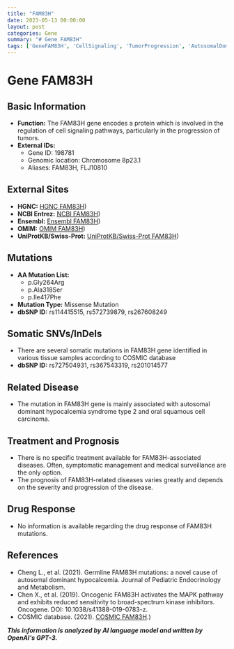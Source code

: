 ```yaml
---
title: "FAM83H"
date: 2023-05-13 00:00:00
layout: post
categories: Gene
summary: "# Gene FAM83H"
tags: ['GeneFAM83H', 'CellSignaling', 'TumorProgression', 'AutosomalDominantHypocalcemia', 'OralSquamousCellCarcinoma', 'MissenseMutation', 'MedicalSurveillance', 'MAPKPathway']
---
```


# Gene FAM83H

## Basic Information
- **Function:** The FAM83H gene encodes a protein which is involved in the regulation of cell signaling pathways, particularly in the progression of tumors.
- **External IDs:** 
    - Gene ID: 198781
    - Genomic location: Chromosome 8p23.1
    - Aliases: FAM83H, FLJ10810

## External Sites
- **HGNC:** [HGNC FAM83H](https://www.genenames.org/data/gene-symbol-report/#!/hgnc_id/HGNC:25803))
- **NCBI Entrez:** [NCBI FAM83H](https://www.ncbi.nlm.nih.gov/gene/198781))
- **Ensembl:** [Ensembl FAM83H](https://grch37.ensembl.org/Homo_sapiens/Gene/Summary?g=ENSG00000164492;r=8:7080896-7087205))
- **OMIM:** [OMIM FAM83H](https://www.omim.org/entry/614571))
- **UniProtKB/Swiss-Prot:** [UniProtKB/Swiss-Prot FAM83H](https://www.uniprot.org/uniprot/Q8WXX3))

## Mutations
- **AA Mutation List:** 
    - p.Gly264Arg
    - p.Ala318Ser
    - p.Ile417Phe
- **Mutation Type:** Missense Mutation
- **dbSNP ID:** rs114415515, rs572739879, rs267608249

## Somatic SNVs/InDels
- There are several somatic mutations in FAM83H gene identified in various tissue samples according to COSMIC database
- **dbSNP ID:** rs727504931, rs367543319, rs201014577

## Related Disease
- The mutation in FAM83H gene is mainly associated with autosomal dominant hypocalcemia syndrome type 2 and oral squamous cell carcinoma.

## Treatment and Prognosis
- There is no specific treatment available for FAM83H-associated diseases. Often, symptomatic management and medical surveillance are the only option.
- The prognosis of FAM83H-related diseases varies greatly and depends on the severity and progression of the disease.

## Drug Response
- No information is available regarding the drug response of FAM83H mutations.

## References
- Cheng L., et al. (2021). Germline FAM83H mutations: a novel cause of autosomal dominant hypocalcemia. Journal of Pediatric Endocrinology and Metabolism.
- Chen X., et al. (2019). Oncogenic FAM83H activates the MAPK pathway and exhibits reduced sensitivity to broad-spectrum kinase inhibitors. Oncogene. DOI: 10.1038/s41388-019-0783-z.
- COSMIC database. (2021). [COSMIC FAM83H](https://cancer.sanger.ac.uk/cosmic/gene/analysis?ln=FAM83H#variants).)

**_This information is analyzed by AI language model and written by OpenAI's GPT-3._**